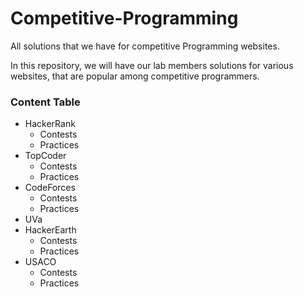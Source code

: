 # Competitive-Programming
All solutions that we have for competitive Programming websites.

In this repository, we will have our lab members solutions for various websites, that are popular among competitive programmers.

### Content Table

- HackerRank
  - Contests
  - Practices
- TopCoder
  - Contests
  - Practices
- CodeForces
  - Contests
  - Practices
- UVa
- HackerEarth
  - Contests
  - Practices
- USACO
  - Contests
  - Practices

